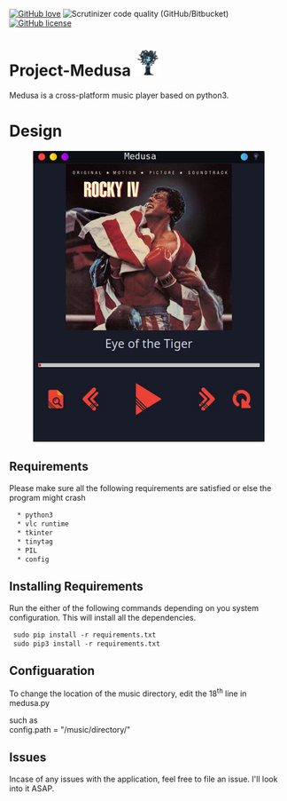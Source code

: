 <a href="https://github.com/DumbSec/Project-Medusa"><img alt="GitHub love" src="https://img.shields.io/badge/Love-100%25-red?style=social&logo=github&logoColor=red"></a>   <img alt="Scrutinizer code quality (GitHub/Bitbucket)" src="https://scrutinizer-ci.com/g/DumbSec/Project-Medusa/badges/quality-score.png?b=master">   <a href="https://github.com/DumbSec/Project-Medusa/blob/master/LICENSE"><img alt="GitHub license" src="https://img.shields.io/github/license/BatSec/Project-Medusa"></a>
# Project-Medusa <img src="https://github.com/BatSec/Project-Medusa/blob/master/assets/icon.png" width="48">
Medusa is a cross-platform music player based on python3.

# Design

<p align="center">
  <img src="https://github.com/BatSec/Project-Medusa/blob/master/assets/medusa.png">
</p>

## Requirements
Please make sure all the following requirements are satisfied or else the program might crash

      * python3
      * vlc runtime
      * tkinter
      * tinytag
      * PIL
      * config

## Installing Requirements
Run the either of the following commands depending on you system configuration. This will install all the dependencies.

     sudo pip install -r requirements.txt
     sudo pip3 install -r requirements.txt
     
## Configuaration
To change the location of the music directory, edit the 18<sup>th</sup> line in medusa.py

such as <br />
config.path = "/music/directory/"

## Issues
Incase of any issues with the application, feel free to file an issue. I'll look into it ASAP.
